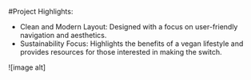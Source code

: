 #Project Highlights:
- Clean and Modern Layout: Designed with a focus on user-friendly navigation and aesthetics.
- Sustainability Focus: Highlights the benefits of a vegan lifestyle and provides resources for those interested in making the switch.

![image alt]
